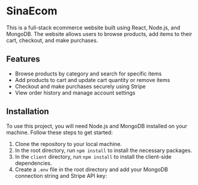# SinaEcom

This is a full-stack ecommerce website built using React, Node.js, and MongoDB. The website allows users to browse products, add items to their cart, checkout, and make purchases.

## Features

- Browse products by category and search for specific items
- Add products to cart and update cart quantity or remove items
- Checkout and make purchases securely using Stripe
- View order history and manage account settings

## Installation

To use this project, you will need Node.js and MongoDB installed on your machine. Follow these steps to get started:

1. Clone the repository to your local machine.
2. In the root directory, run `npm install` to install the necessary packages.
3. In the `client` directory, run `npm install` to install the client-side dependencies.
4. Create a `.env` file in the root directory and add your MongoDB connection string and Stripe API key:

